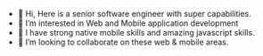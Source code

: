 - 👋 Hi, Here is a senior software engineer with super capabilities.
- 👀 I’m interested in Web and Mobile application development
- 🌱 I have strong native mobile skills and amazing javascript skills.
- 💞️ I’m looking to collaborate on these web & mobile areas.

